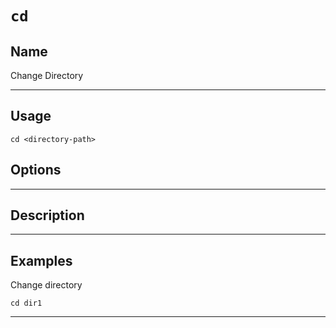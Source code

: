# `cd`

## Name
Change Directory

----
## Usage

```
cd <directory-path>
```

## Options


----
## Description

---
## Examples

Change directory
```
cd dir1
```
---

